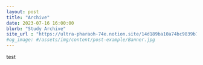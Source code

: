 ```yaml
---
layout: post
title: "Archive"
date: 2023-07-16 16:00:00
blurb: "Study Archive"
site_url : "https://ultra-pharaoh-74e.notion.site/14d189ba10a74bc9839b730026195bd5?v=5be1bc4c6fc043bf9c8f092484472cde"
#og_image: #/assets/img/content/post-example/Banner.jpg
---
```

test
<!-- <img src="{{ "/assets/img/content/post-example/Banner.jpg" | absolute_url }}" alt="bay" class="post-pic"/>
<br />
<br />

This is an example of blog post.
Picture by [Bethany Legg](https://unsplash.com/@bkotynski).

Lorem ipsum dolor sit amet, consectetur adipiscing elit, sed do eiusmod tempor incididunt ut labore et dolore magna aliqua. Ut enim ad minim veniam, quis nostrud exercitation ullamco laboris nisi ut aliquip ex ea commodo consequat. Duis aute irure dolor in reprehenderit in voluptate velit esse cillum dolore eu fugiat nulla pariatur. Excepteur sint occaecat cupidatat non proident, sunt in culpa qui officia deserunt mollit anim id est laborum[^1].

<br />


#### Table of Contents
1. [Part 1](#part-1)
2. [Part 2](#part-2)
    * [Part 2 Sub-part 1](#part-2-sub-part-1)
    * [Part 2 Sub-part 2](#part-2-sub-part-2)
3. [Footnotes](#footnotes)

#### PART 1
Lorem ipsum dolor sit amet, consectetur adipiscing elit, sed do eiusmod tempor incididunt ut labore et dolore magna aliqua. Ut enim ad minim veniam, quis nostrud exercitation ullamco laboris nisi ut aliquip ex ea commodo consequat.
<br />

Duis aute irure dolor in reprehenderit in voluptate velit esse cillum dolore eu fugiat nulla pariatur. Excepteur sint occaecat cupidatat non proident, sunt in culpa qui officia deserunt mollit anim id est laborum.

<br />
<br />

#### PART 2
**Lorem ipsum dolor sit amet,** consectetur adipiscing elit, sed do eiusmod tempor incididunt ut labore et dolore magna aliqua. Ut enim ad minim veniam, quis nostrud exercitation ullamco laboris nisi ut aliquip ex ea commodo consequat.

<br />

##### PART 2 SUB PART 1
*Duis aute irure dolor in reprehenderit* in voluptate velit esse cillum dolore eu fugiat nulla pariatur. Excepteur sint occaecat cupidatat non proident, sunt in culpa qui officia deserunt mollit anim id est laborum.

<br />

##### PART 2 SUB PART 2
Duis aute irure dolor in reprehenderit in voluptate velit esse cillum dolore eu fugiat nulla pariatur. Excepteur sint occaecat cupidatat non proident, sunt in culpa qui officia deserunt mollit anim id est laborum.

<br />


##### FOOTNOTES

[^1]: This is a note! -->
